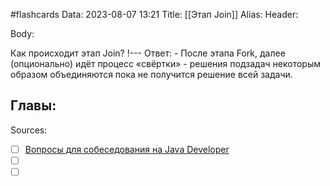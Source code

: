 #flashcards
Data: 2023-08-07 13:21
Title: [[Этап Join]]
Alias:
Header:




Body:


Как происходит этап Join?
!---
Ответ:
	- После этапа Fork, далее (опционально) идёт процесс «свёртки» - решения подзадач некоторым образом объединяются пока не получится решение всей задачи.
<!--SR:!2023-11-03,10,270-->




Главы:
-


Sources:
- [ ] [Вопросы для собеседования на Java Developer](https://github.com/enhorse/java-interview/blob/master/README.md#%D0%9E%D0%9E%D0%9F)
- [ ] []()
- [ ] []()
